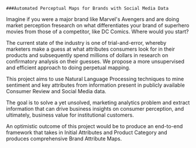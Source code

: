  
    ###Automated Perceptual Maps for Brands with Social Media Data

Imagine if you were a major brand like Marvel's Avengers and are doing market perception fresearch on what differentiates your brand of superhero movies from those of a competitor, like DC Comics. Where would you start? 

The current state of the industry is one of trial-and-error, whereby marketers make a guess at what attributes consumers look for in their products and subsequently spend millions of dollars in research on confirmatory analysis on their guesses. We propose a more unsupervised and efficient approach to doing perpetual mapping. 

This project aims to use Natural Language Processing techniques to mine sentiment and key attributes from information present in publicly available Consumer Review and Social Media data. 

The goal is to solve a yet unsolved, marketing analytics problem and extract information that can drive business insights on consumer perception, and ultimately, business value for institutional customers. 

An optimistic outcome of this project would be to produce an end-to-end framework that takes in Initial Attributes and Product Category and produces comprehensive Brand Attribute Maps. 
